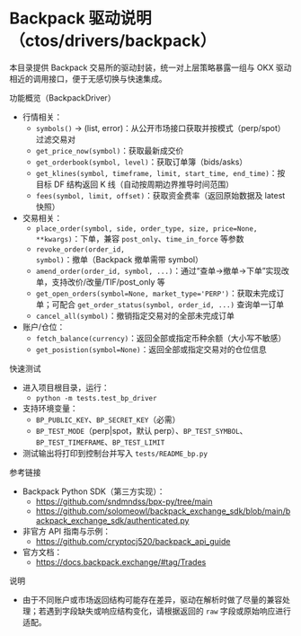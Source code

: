 # Backpack 驱动说明（ctos/drivers/backpack）

本目录提供 Backpack 交易所的驱动封装，统一对上层策略暴露一组与 OKX 驱动相近的调用接口，便于无感切换与快速集成。

功能概览（BackpackDriver）
- 行情相关：
  - `symbols()` → (list, error)：从公开市场接口获取并按模式（perp/spot）过滤交易对
  - `get_price_now(symbol)`：获取最新成交价
  - `get_orderbook(symbol, level)`：获取订单簿（bids/asks）
  - `get_klines(symbol, timeframe, limit, start_time, end_time)`：按目标 DF 结构返回 K 线（自动按周期边界推导时间范围）
  - `fees(symbol, limit, offset)`：获取资金费率（返回原始数据及 latest 快照）
- 交易相关：
  - `place_order(symbol, side, order_type, size, price=None, **kwargs)`：下单，兼容 `post_only`、`time_in_force` 等参数
  - `revoke_order(order_id, symbol)`：撤单（Backpack 撤单需带 symbol）
  - `amend_order(order_id, symbol, ...)`：通过“查单→撤单→下单”实现改单，支持改价/改量/TIF/post_only 等
  - `get_open_orders(symbol=None, market_type='PERP')`：获取未完成订单；可配合 `get_order_status(symbol, order_id, ...)` 查询单一订单
  - `cancel_all(symbol)`：撤销指定交易对的全部未完成订单
- 账户/仓位：
  - `fetch_balance(currency)`：返回全部或指定币种余额（大小写不敏感）
  - `get_posistion(symbol=None)`：返回全部或指定交易对的仓位信息

快速测试
- 进入项目根目录，运行：
  - `python -m tests.test_bp_driver`
- 支持环境变量：
  - `BP_PUBLIC_KEY`、`BP_SECRET_KEY`（必需）
  - `BP_TEST_MODE`（perp|spot，默认 perp）、`BP_TEST_SYMBOL`、`BP_TEST_TIMEFRAME`、`BP_TEST_LIMIT`
- 测试输出将打印到控制台并写入 `tests/README_bp.py`

参考链接
- Backpack Python SDK（第三方实现）：
  - https://github.com/sndmndss/bpx-py/tree/main
  - https://github.com/solomeowl/backpack_exchange_sdk/blob/main/backpack_exchange_sdk/authenticated.py
- 非官方 API 指南与示例：
  - https://github.com/cryptocj520/backpack_api_guide
- 官方文档：
  - https://docs.backpack.exchange/#tag/Trades

说明
- 由于不同账户或市场返回结构可能存在差异，驱动在解析时做了尽量的兼容处理；若遇到字段缺失或响应结构变化，请根据返回的 `raw` 字段或原始响应进行适配。